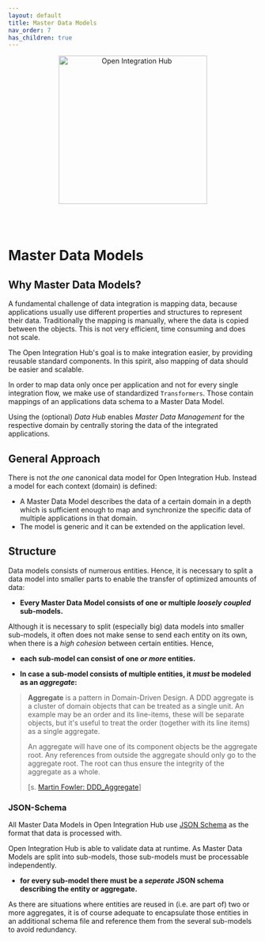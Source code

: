 ```yaml
---
layout: default
title: Master Data Models
nav_order: 7
has_children: true
---
```


<p align="center">
  <img src="https://raw.githubusercontent.com/openintegrationhub/openintegrationhub.github.io/master/assets/images/large-oih-vertikal-zentriert.png" alt="Open Integration Hub" width="300"/>
</p>
<br>
<br>

# Master Data Models

## Why Master Data Models?

A fundamental challenge of data integration is mapping data, because applications usually use different properties and structures to represent their data.
Traditionally the mapping is manually, where the data is copied between the objects. This is not very efficient, time consuming and does not scale.

The Open Integration Hub's goal is to make integration easier, by providing reusable standard components. In this spirit, also mapping of data should be easier and scalable.

In order to map data only once per application and not for every single integration flow, we make use of standardized `Transformers`. Those contain mappings of an applications data schema to a Master Data Model.

Using the (optional) _Data Hub_ enables _Master Data Management_ for the respective domain by centrally storing the data of the integrated applications.


## General Approach

There is not _the one_ canonical data model for Open Integration Hub. Instead a model for each context (domain) is defined:

- A Master Data Model describes the data of a certain domain in a depth which is sufficient enough to map and synchronize the specific data of multiple applications in that domain.
- The model is generic and it can be extended on the application level.

## Structure

Data models consists of numerous entities. Hence, it is necessary to split a data model into smaller parts to enable the transfer of optimized amounts of data:

- __Every Master Data Model consists of one or multiple _loosely coupled_ sub-models.__

Although it is necessary to split (especially big) data models into smaller sub-models, it often does not make sense to send each entity on its own, when there is a _high cohesion_ between certain entities. Hence,

- __each sub-model can consist of one _or more_ entities.__


- __In case a sub-model consists of multiple entities, it *must* be modeled as an _aggregate_:__

> __Aggregate__ is a pattern in Domain-Driven Design. A DDD aggregate is a cluster of domain objects that can be treated as a single unit. An example may be an order and its line-items, these will be separate objects, but it's useful to treat the order (together with its line items) as a single aggregate.
>
> An aggregate will have one of its component objects be the aggregate root. Any references from outside the aggregate should only go to the aggregate root. The root can thus ensure the integrity of the aggregate as a whole.
>
> [s. [Martin Fowler: DDD_Aggregate](https://martinfowler.com/bliki/DDD_Aggregate.html)]
### JSON-Schema

All Master Data Models in Open Integration Hub use [JSON Schema](http://json-schema.org) as the format that data is processed with.

Open Integration Hub is able to validate data at runtime. As Master Data Models are split into sub-models, those sub-models must be processable independently.

- __for every sub-model there must be a _seperate_ JSON schema describing the entity or aggregate.__

As there are situations where entities are reused in (i.e. are part of) two or more aggregates, it is of course adequate to encapsulate those entities in an additional schema file and reference them from the several sub-models to avoid redundancy.

<!--
## Usage within Open Integration Hub
### Metadata Repository
### Data Hub
### ID Linking
### Integration Layer Service
### Conflict Management
-->
